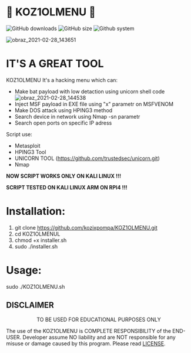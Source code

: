 # 🔑 KOZ1OLMENU 🔑

![GitHub downloads](https://img.shields.io/github/downloads/kozixpompa/KOZ1OLMENU/total?label=Download)
![GitHub size](https://img.shields.io/github/languages/code-size/kozixpompa/KOZ1OLMENU)
![Github system](https://img.shields.io/badge/Platform-Linux-red)

![obraz_2021-02-28_143651](https://user-images.githubusercontent.com/51675112/109420379-646ead00-79d2-11eb-82e8-cd46a2bc6c82.png)

# IT'S A GREAT TOOL

KOZ1OLMENU It's a hacking menu which can:
- Make bat payload with low detaction using unicorn shell code
![obraz_2021-02-28_144538](https://user-images.githubusercontent.com/51675112/109420585-9f251500-79d3-11eb-824e-39570cc3e9d3.png)
- Inject MSF payload in EXE file using "x" parametr on MSFVENOM
- Make DOS attack using HPING3 method
- Search device in network using Nmap -sn parametr
- Search open ports on specific IP adress

Script use:
- Metasploit
- HPING3 Tool
- UNICORN TOOL (https://github.com/trustedsec/unicorn.git)
- Nmap

<b>NOW SCRIPT WORKS ONLY ON KALI LINUX !!! </b> 

<b>SCRIPT TESTED ON KALI LINUX ARM ON RPI4 !!! </b>

# Installation:

1. git clone https://github.com/kozixpompa/KOZ1OLMENU.git
2. cd KOZ1OLMENUL
3. chmod +x installer.sh 
4. sudo ./installer.sh

 
# Usage:

sudo ./KOZ1OLMENU.sh


## DISCLAIMER
<p align="center">
  TO BE USED FOR EDUCATIONAL PURPOSES ONLY
</p>

The use of the KOZ1OLMENU is COMPLETE RESPONSIBILITY of the END-USER. Developer assume NO liability and are NOT responsible for any misuse or damage caused by this program. Please read [LICENSE](LICENSE).
